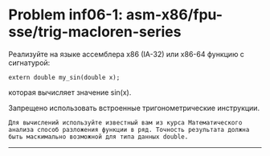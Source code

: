 **Problem inf06-1: asm-x86/fpu-sse/trig-macloren-series**
============================================================

Реализуйте на языке ассемблера x86 (IA-32) или x86-64 функцию с сигнатурой:

    extern double my_sin(double x);

которая вычисляет значение sin(x).

Запрещено использовать встроенные тригонометрические инструкции.

    Для вычислений используйте известный вам из курса Математического анализа способ разложения функции в ряд. Точность результата должна быть маскимально возможной для типа данных double.

***
